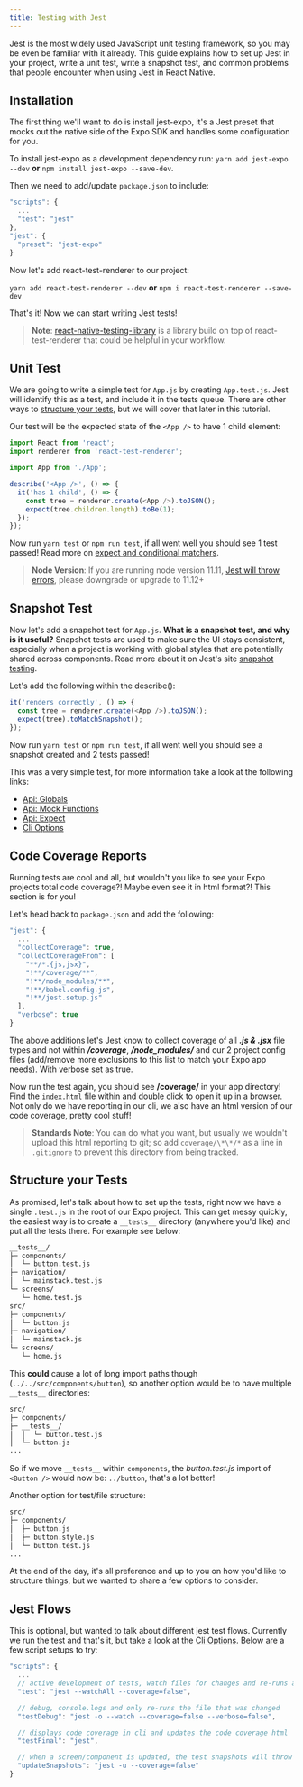 ```yaml
---
title: Testing with Jest
---
```


Jest is the most widely used JavaScript unit testing framework, so you may be even be familiar with it already. This guide explains how to set up Jest in your project, write a unit test, write a snapshot test, and common problems that people encounter when using Jest in React Native.

## Installation

The first thing we'll want to do is install jest-expo, it's a Jest preset that mocks out the native side of the Expo SDK and handles some configuration for you.

To install jest-expo as a development dependency run: `yarn add jest-expo --dev` **or** `npm install jest-expo --save-dev`.

Then we need to add/update `package.json` to include:

```js
"scripts": {
  ...
  "test": "jest"
},
"jest": {
  "preset": "jest-expo"
}
```

Now let's add react-test-renderer to our project:

`yarn add react-test-renderer --dev` **or** `npm i react-test-renderer --save-dev`

That's it! Now we can start writing Jest tests!

> **Note**: [react-native-testing-library](https://github.com/callstack/react-native-testing-library) is a library build on top of react-test-renderer that could be helpful in your workflow.

## Unit Test

We are going to write a simple test for `App.js` by creating `App.test.js`. Jest will identify this as a test, and include it in the tests queue. There are other ways to [structure your tests](#structure-your-tests), but we will cover that later in this tutorial.

Our test will be the expected state of the `<App />` to have 1 child element:

```js
import React from 'react';
import renderer from 'react-test-renderer';

import App from './App';

describe('<App />', () => {
  it('has 1 child', () => {
    const tree = renderer.create(<App />).toJSON();
    expect(tree.children.length).toBe(1);
  });
});
```

Now run `yarn test` or `npm run test`, if all went well you should see 1 test passed! Read more on [expect and conditional matchers](https://jestjs.io/docs/en/expect).

> **Node Version**: If you are running node version 11.11, [Jest will throw errors](https://github.com/facebook/jest/issues/8069), please downgrade or upgrade to 11.12+

## Snapshot Test

Now let's add a snapshot test for `App.js`. **What is a snapshot test, and why is it useful?** Snapshot tests are used to make sure the UI stays consistent, especially when a project is working with global styles that are potentially shared across components. Read more about it on Jest's site [snapshot testing](https://jestjs.io/docs/en/snapshot-testing).

Let's add the following within the describe():
```js
it('renders correctly', () => {
  const tree = renderer.create(<App />).toJSON();
  expect(tree).toMatchSnapshot();
});
```

Now run `yarn test` or `npm run test`, if all went well you should see a snapshot created and 2 tests passed!

This was a very simple test, for more information take a look at the following links:

- [Api: Globals](https://jestjs.io/docs/en/api)
- [Api: Mock Functions](https://jestjs.io/docs/en/mock-function-api)
- [Api: Expect](https://jestjs.io/docs/en/expect)
- [Cli Options](https://jestjs.io/docs/en/cli)

## Code Coverage Reports

Running tests are cool and all, but wouldn't you like to see your Expo projects total code coverage?! Maybe even see it in html format?! This section is for you!

Let's head back to `package.json` and add the following:

```js
"jest": {
  ...
  "collectCoverage": true,
  "collectCoverageFrom": [
    "**/*.{js,jsx}",
    "!**/coverage/**",
    "!**/node_modules/**",
    "!**/babel.config.js",
    "!**/jest.setup.js"
  ],
  "verbose": true
}
```

The above additions let's Jest know to collect coverage of all ***.js & .jsx*** file types and not within ***/coverage***, ***/node_modules/*** and our 2 project config files (add/remove more exclusions to this list to match your Expo app needs). With [verbose](https://jestjs.io/docs/en/cli#verbose) set as true.

Now run the test again, you should see **/coverage/** in your app directory! Find the `index.html` file within and double click to open it up in a browser. Not only do we have reporting in our cli, we also have an html version of our code coverage, pretty cool stuff!

> **Standards Note**: You can do what you want, but usually we wouldn't upload this html reporting to git; so add `coverage/\*\*/*` as a line in `.gitignore` to prevent this directory from being tracked.

## Structure your Tests

As promised, let's talk about how to set up the tests, right now we have a single `.test.js` in the root of our Expo project. This can get messy quickly, the easiest way is to create a `__tests__` directory (anywhere you'd like) and put all the tests there. For example see below:

```bash
__tests__/
├─ components/
│  └─ button.test.js
├─ navigation/
│  └─ mainstack.test.js
└─ screens/
   └─ home.test.js
src/
├─ components/
│  └─ button.js
├─ navigation/
│  └─ mainstack.js
└─ screens/
   └─ home.js
```

This **could** cause a lot of long import paths though (`../../src/components/button`), so another option would be to have multiple `__tests__` directories:

```bash
src/
├─ components/
├─ __tests__/
│  │  └─ button.test.js
│  └─ button.js
...
```

So if we move `__tests__` within `components`, the *button.test.js* import of `<Button />` would now be: `../button`, that's a lot better!

Another option for test/file structure:

```bash
src/
├─ components/
│  ├─ button.js
│  ├─ button.style.js
│  └─ button.test.js
...
```

At the end of the day, it's all preference and up to you on how you'd like to structure things, but we wanted to share a few options to consider.

## Jest Flows

This is optional, but wanted to talk about different jest test flows. Currently we run the test and that's it, but take a look at the [Cli Options](https://jestjs.io/docs/en/cli). Below are a few script setups to try:

```js
"scripts": {
  ...
  // active development of tests, watch files for changes and re-runs all tests
  "test": "jest --watchAll --coverage=false",

  // debug, console.logs and only re-runs the file that was changed
  "testDebug": "jest -o --watch --coverage=false --verbose=false",

  // displays code coverage in cli and updates the code coverage html
  "testFinal": "jest",

  // when a screen/component is updated, the test snapshots will throw an error, this updates them
  "updateSnapshots": "jest -u --coverage=false"
}
```
